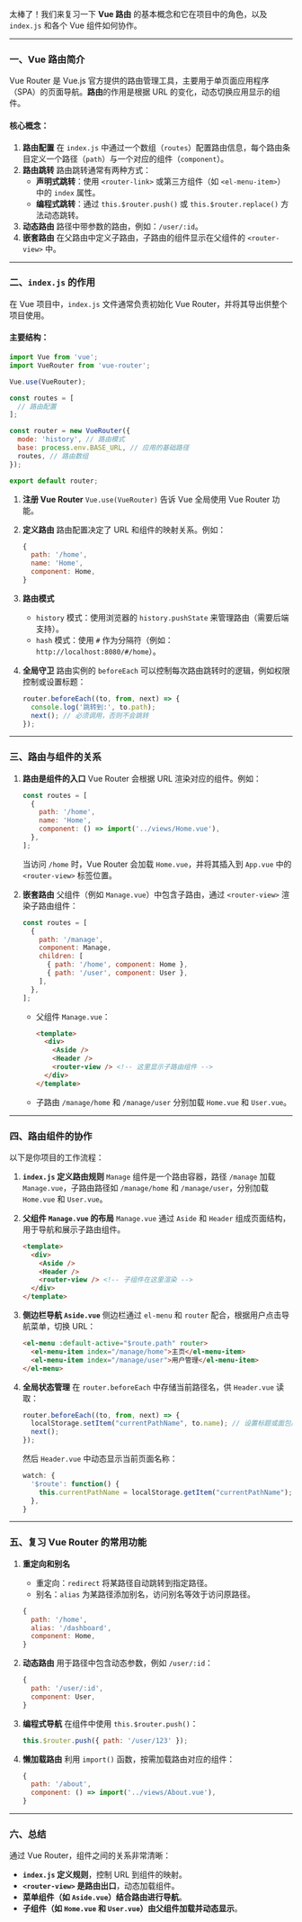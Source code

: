 太棒了！我们来复习一下 **Vue 路由** 的基本概念和它在项目中的角色，以及 `index.js` 和各个 Vue 组件如何协作。

------

### 一、Vue 路由简介

Vue Router 是 Vue.js 官方提供的路由管理工具，主要用于单页面应用程序（SPA）的页面导航。**路由**的作用是根据 URL 的变化，动态切换应用显示的组件。

#### 核心概念：

1. **路由配置**
    在 `index.js` 中通过一个数组（`routes`）配置路由信息，每个路由条目定义一个路径（`path`）与一个对应的组件（`component`）。
2. **路由跳转**
    路由跳转通常有两种方式：
   - **声明式跳转**：使用 `<router-link>` 或第三方组件（如 `<el-menu-item>`）中的 `index` 属性。
   - **编程式跳转**：通过 `this.$router.push()` 或 `this.$router.replace()` 方法动态跳转。
3. **动态路由**
    路径中带参数的路由，例如：`/user/:id`。
4. **嵌套路由**
    在父路由中定义子路由，子路由的组件显示在父组件的 `<router-view>` 中。

------

### 二、`index.js` 的作用

在 Vue 项目中，`index.js` 文件通常负责初始化 Vue Router，并将其导出供整个项目使用。

#### 主要结构：

```javascript
import Vue from 'vue';
import VueRouter from 'vue-router';

Vue.use(VueRouter);

const routes = [
  // 路由配置
];

const router = new VueRouter({
  mode: 'history', // 路由模式
  base: process.env.BASE_URL, // 应用的基础路径
  routes, // 路由数组
});

export default router;
```

1. **注册 Vue Router**
    `Vue.use(VueRouter)` 告诉 Vue 全局使用 Vue Router 功能。

2. **定义路由**
    路由配置决定了 URL 和组件的映射关系。例如：

   ```javascript
   {
     path: '/home',
     name: 'Home',
     component: Home,
   }
   ```

3. **路由模式**

   - `history` 模式：使用浏览器的 `history.pushState` 来管理路由（需要后端支持）。
   - `hash` 模式：使用 `#` 作为分隔符（例如：`http://localhost:8080/#/home`）。

4. **全局守卫**
    路由实例的 `beforeEach` 可以控制每次路由跳转时的逻辑，例如权限控制或设置标题：

   ```javascript
   router.beforeEach((to, from, next) => {
     console.log('跳转到:', to.path);
     next(); // 必须调用，否则不会跳转
   });
   ```

------

### 三、路由与组件的关系

1. **路由是组件的入口**
    Vue Router 会根据 URL 渲染对应的组件。例如：

   ```javascript
   const routes = [
     {
       path: '/home',
       name: 'Home',
       component: () => import('../views/Home.vue'),
     },
   ];
   ```

   当访问 `/home` 时，Vue Router 会加载 `Home.vue`，并将其插入到 `App.vue` 中的 `<router-view>` 标签位置。

2. **嵌套路由**
    父组件（例如 `Manage.vue`）中包含子路由，通过 `<router-view>` 渲染子路由组件：

   ```javascript
   const routes = [
     {
       path: '/manage',
       component: Manage,
       children: [
         { path: '/home', component: Home },
         { path: '/user', component: User },
       ],
     },
   ];
   ```

   - 父组件 `Manage.vue`：

     ```html
     <template>
       <div>
         <Aside />
         <Header />
         <router-view /> <!-- 这里显示子路由组件 -->
       </div>
     </template>
     ```

   - 子路由 `/manage/home` 和 `/manage/user` 分别加载 `Home.vue` 和 `User.vue`。

------

### 四、路由组件的协作

以下是你项目的工作流程：

1. **`index.js` 定义路由规则**
    `Manage` 组件是一个路由容器，路径 `/manage` 加载 `Manage.vue`，子路由路径如 `/manage/home` 和 `/manage/user`，分别加载 `Home.vue` 和 `User.vue`。

2. **父组件 `Manage.vue` 的布局**
    `Manage.vue` 通过 `Aside` 和 `Header` 组成页面结构，用于导航和展示子路由组件。

   ```html
   <template>
     <div>
       <Aside />
       <Header />
       <router-view /> <!-- 子组件在这里渲染 -->
     </div>
   </template>
   ```

3. **侧边栏导航 `Aside.vue`**
    侧边栏通过 `el-menu` 和 `router` 配合，根据用户点击导航菜单，切换 URL：

   ```html
   <el-menu :default-active="$route.path" router>
     <el-menu-item index="/manage/home">主页</el-menu-item>
     <el-menu-item index="/manage/user">用户管理</el-menu-item>
   </el-menu>
   ```

4. **全局状态管理**
    在 `router.beforeEach` 中存储当前路径名，供 `Header.vue` 读取：

   ```javascript
   router.beforeEach((to, from, next) => {
     localStorage.setItem("currentPathName", to.name); // 设置标题或面包屑
     next();
   });
   ```

   然后 `Header.vue` 中动态显示当前页面名称：

   ```javascript
   watch: {
     '$route': function() {
       this.currentPathName = localStorage.getItem("currentPathName");
     },
   }
   ```

------

### 五、复习 Vue Router 的常用功能

1. **重定向和别名**

   - 重定向：`redirect` 将某路径自动跳转到指定路径。
   - 别名：`alias` 为某路径添加别名，访问别名等效于访问原路径。

   ```javascript
   {
     path: '/home',
     alias: '/dashboard',
     component: Home,
   }
   ```

2. **动态路由** 用于路径中包含动态参数，例如 `/user/:id`：

   ```javascript
   {
     path: '/user/:id',
     component: User,
   }
   ```

3. **编程式导航** 在组件中使用 `this.$router.push()`：

   ```javascript
   this.$router.push({ path: '/user/123' });
   ```

4. **懒加载路由** 利用 `import()` 函数，按需加载路由对应的组件：

   ```javascript
   {
     path: '/about',
     component: () => import('../views/About.vue'),
   }
   ```

------

### 六、总结

通过 Vue Router，组件之间的关系非常清晰：

- **`index.js` 定义规则**，控制 URL 到组件的映射。
- **`<router-view>` 是路由出口**，动态加载组件。
- **菜单组件（如 `Aside.vue`）结合路由进行导航**。
- **子组件（如 `Home.vue` 和 `User.vue`）由父组件加载并动态显示**。
